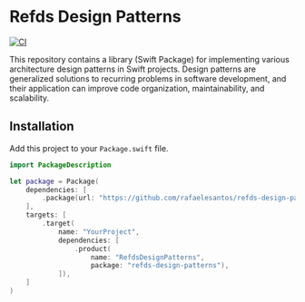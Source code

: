 # Refds Design Patterns

[![CI](https://github.com/rafaelesantos/refds-design-patterns/actions/workflows/swift.yml/badge.svg)](https://github.com/rafaelesantos/refds-design-patterns/actions/workflows/swift.yml)

This repository contains a library (Swift Package) for implementing various architecture design patterns in Swift projects. Design patterns are generalized solutions to recurring problems in software development, and their application can improve code organization, maintainability, and scalability.

## Installation

Add this project to your `Package.swift` file.

```swift
import PackageDescription

let package = Package(
    dependencies: [
        .package(url: "https://github.com/rafaelesantos/refds-design-patterns.git", branch: "main")
    ],
    targets: [
        .target(
            name: "YourProject",
            dependencies: [
                .product(
                    name: "RefdsDesignPatterns",
                    package: "refds-design-patterns"),
            ]),
    ]
)
```
